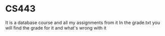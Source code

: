 # CS443
It is a database course and all my assignments from it
In the grade.txt you will find the grade for it and what's wrong with it 
